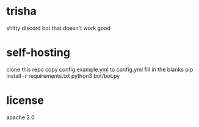 # trisha

shitty discord bot that doesn't work good

# self-hosting

clone this repo
copy config.example.yml to config.yml
fill in the blanks
pip install -r requirements.txt
python3 bot/bot.py

# license

apache 2.0
